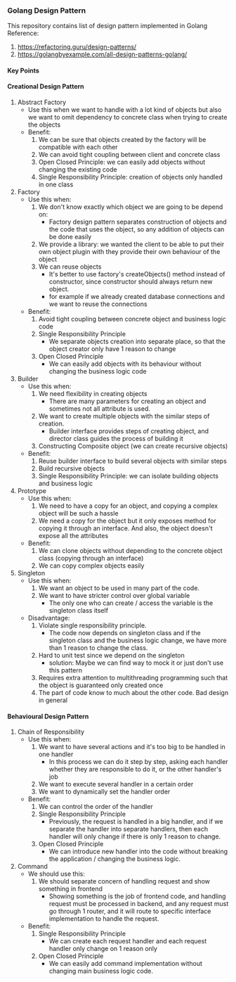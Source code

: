 ### Golang Design Pattern

This repository contains list of design pattern implemented in Golang
Reference:
1. https://refactoring.guru/design-patterns/
2. https://golangbyexample.com/all-design-patterns-golang/

#### Key Points
#### Creational Design Pattern
1. Abstract Factory
    - Use this when we want to handle with a lot kind of objects but also we want to omit dependency to concrete class when trying to create the objects
    - Benefit:
        1. We can be sure that objects created by the factory will be compatible with each other
        2. We can avoid tight coupling between client and concrete class
        3. Open Closed Principle: we can easily add objects without changing the existing code
        4. Single Responsibility Principle: creation of objects only handled in one class
2. Factory
    - Use this when:
        1. We don't know exactly which object we are going to be depend on:
            - Factory design pattern separates construction of objects and the code that uses the object, so any addition of objects can be done easily
        2. We provide a library: we wanted the client to be able to put their own object plugin with they provide their own behaviour of the object
        3. We can reuse objects
            - It's better to use factory's createObjects() method instead of constructor, since constructor should always return new object.
            - for example if we already created database connections and we want to reuse the connections
    - Benefit:
        1. Avoid tight coupling between concrete object and business logic code
        2. Single Responsibility Principle
            - We separate objects creation into separate place, so that the object creator only have 1 reason to change
        3. Open Closed Principle
            - We can easily add objects with its behaviour without changing the business logic code
3. Builder
    - Use this when:
        1. We need flexibility in creating objects
            - There are many parameters for creating an object and sometimes not all attribute is used.
        2. We want to create multiple objects with the similar steps of creation.
            - Builder interface provides steps of creating object, and director class guides the process of building it
        3. Constructing Composite object (we can create recursive objects)
    - Benefit:
        1. Reuse builder interface to build several objects with similar steps
        2. Build recursive objects
        3. Single Responsibility Principle: we can isolate building objects and business logic
4. Prototype
    - Use this when:
        1. We need to have a copy for an object, and copying a complex object will be such a hassle
        2. We need a copy for the object but it only exposes method for copying it through an interface. And also, the object doesn't expose all the attributes
    - Benefit:
        1. We can clone objects without depending to the concrete object class (copying through an interface)
        2. We can copy complex objects easily 
5. Singleton
    - Use this when:
        1. We want an object to be used in many part of the code.
        2. We want to have stricter control over global variable
            - The only one who can create / access the variable is the singleton class itself
    - Disadvantage:
        1. Violate single responsibility principle.
            - The code now depends on singleton class and if the singleton class and the business logic change, we have more than 1 reason to change the class.
        2. Hard to unit test since we depend on the singleton
            - solution: Maybe we can find way to mock it or just don't use this pattern
        3. Requires extra attention to multithreading programming such that the object is guaranteed only created once
        4. The part of code know to much about the other code. Bad design in general 

#### Behavioural Design Pattern
1. Chain of Responsibility
    - Use this when:
        1. We want to have several actions and it's too big to be handled in one handler
            - In this process we can do it step by step, asking each handler whether they are responsible to do it, or the other handler's job
        2. We want to execute several handler in a certain order
        3. We want to dynamically set the handler order
    - Benefit:
        1. We can control the order of the handler
        2. Single Responsibility Principle
            - Previously, the request is handled in a big handler, and if we separate the handler into separate handlers, then each handler will only change if there is only 1 reason to change.
        3. Open Closed Principle
            - We can introduce new handler into the code without breaking the application / changing the business logic.
2. Command
    - We should use this:
        1. We should separate concern of handling request and show something in frontend
            - Showing something is the job of frontend code, and handling request must be processed in backend, and any request must go through 1 router, and it will route to specific interface implementation to handle the request.
    - Benefit:
        1. Single Responsibility Principle
            - We can create each request handler and each request handler only change on 1 reason only
        2. Open Closed Principle
            - We can easily add command implementation without changing main business logic code.